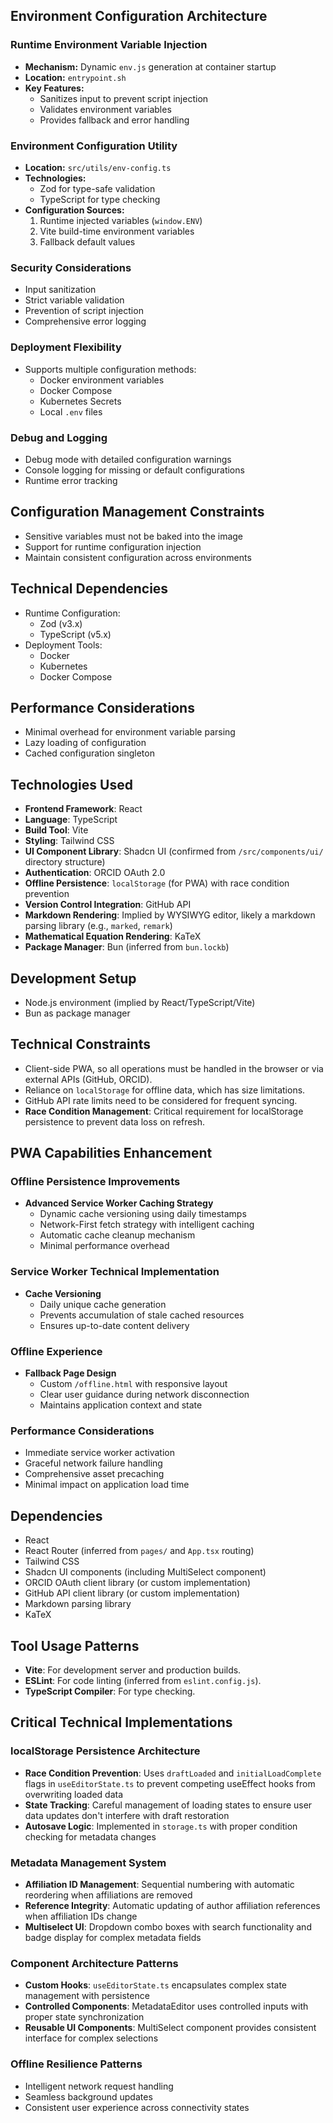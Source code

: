 ## Environment Configuration Architecture

### Runtime Environment Variable Injection
- **Mechanism:** Dynamic `env.js` generation at container startup
- **Location:** `entrypoint.sh`
- **Key Features:**
  - Sanitizes input to prevent script injection
  - Validates environment variables
  - Provides fallback and error handling

### Environment Configuration Utility
- **Location:** `src/utils/env-config.ts`
- **Technologies:**
  - Zod for type-safe validation
  - TypeScript for type checking
- **Configuration Sources:**
  1. Runtime injected variables (`window.ENV`)
  2. Vite build-time environment variables
  3. Fallback default values

### Security Considerations
- Input sanitization
- Strict variable validation
- Prevention of script injection
- Comprehensive error logging

### Deployment Flexibility
- Supports multiple configuration methods:
  - Docker environment variables
  - Docker Compose
  - Kubernetes Secrets
  - Local `.env` files

### Debug and Logging
- Debug mode with detailed configuration warnings
- Console logging for missing or default configurations
- Runtime error tracking

## Configuration Management Constraints
- Sensitive variables must not be baked into the image
- Support for runtime configuration injection
- Maintain consistent configuration across environments

## Technical Dependencies
- Runtime Configuration:
  - Zod (v3.x)
  - TypeScript (v5.x)
- Deployment Tools:
  - Docker
  - Kubernetes
  - Docker Compose

## Performance Considerations
- Minimal overhead for environment variable parsing
- Lazy loading of configuration
- Cached configuration singleton

## Technologies Used

- **Frontend Framework**: React
- **Language**: TypeScript
- **Build Tool**: Vite
- **Styling**: Tailwind CSS
- **UI Component Library**: Shadcn UI (confirmed from `/src/components/ui/` directory structure)
- **Authentication**: ORCID OAuth 2.0
- **Offline Persistence**: `localStorage` (for PWA) with race condition prevention
- **Version Control Integration**: GitHub API
- **Markdown Rendering**: Implied by WYSIWYG editor, likely a markdown parsing library (e.g., `marked`, `remark`)
- **Mathematical Equation Rendering**: KaTeX
- **Package Manager**: Bun (inferred from `bun.lockb`)

## Development Setup

- Node.js environment (implied by React/TypeScript/Vite)
- Bun as package manager

## Technical Constraints

- Client-side PWA, so all operations must be handled in the browser or via external APIs (GitHub, ORCID).
- Reliance on `localStorage` for offline data, which has size limitations.
- GitHub API rate limits need to be considered for frequent syncing.
- **Race Condition Management**: Critical requirement for localStorage persistence to prevent data loss on refresh.

## PWA Capabilities Enhancement

### Offline Persistence Improvements
- **Advanced Service Worker Caching Strategy**
  - Dynamic cache versioning using daily timestamps
  - Network-First fetch strategy with intelligent caching
  - Automatic cache cleanup mechanism
  - Minimal performance overhead

### Service Worker Technical Implementation
- **Cache Versioning**
  - Daily unique cache generation
  - Prevents accumulation of stale cached resources
  - Ensures up-to-date content delivery

### Offline Experience
- **Fallback Page Design**
  - Custom `/offline.html` with responsive layout
  - Clear user guidance during network disconnection
  - Maintains application context and state

### Performance Considerations
- Immediate service worker activation
- Graceful network failure handling
- Comprehensive asset precaching
- Minimal impact on application load time

## Dependencies

- React
- React Router (inferred from `pages/` and `App.tsx` routing)
- Tailwind CSS
- Shadcn UI components (including MultiSelect component)
- ORCID OAuth client library (or custom implementation)
- GitHub API client library (or custom implementation)
- Markdown parsing library
- KaTeX

## Tool Usage Patterns

- **Vite**: For development server and production builds.
- **ESLint**: For code linting (inferred from `eslint.config.js`).
- **TypeScript Compiler**: For type checking.

## Critical Technical Implementations

### localStorage Persistence Architecture
- **Race Condition Prevention**: Uses `draftLoaded` and `initialLoadComplete` flags in `useEditorState.ts` to prevent competing useEffect hooks from overwriting loaded data
- **State Tracking**: Careful management of loading states to ensure user data updates don't interfere with draft restoration
- **Autosave Logic**: Implemented in `storage.ts` with proper condition checking for metadata changes

### Metadata Management System
- **Affiliation ID Management**: Sequential numbering with automatic reordering when affiliations are removed
- **Reference Integrity**: Automatic updating of author affiliation references when affiliation IDs change
- **Multiselect UI**: Dropdown combo boxes with search functionality and badge display for complex metadata fields

### Component Architecture Patterns
- **Custom Hooks**: `useEditorState.ts` encapsulates complex state management with persistence
- **Controlled Components**: MetadataEditor uses controlled inputs with proper state synchronization
- **Reusable UI Components**: MultiSelect component provides consistent interface for complex selections

### Offline Resilience Patterns
- Intelligent network request handling
- Seamless background updates
- Consistent user experience across connectivity states
